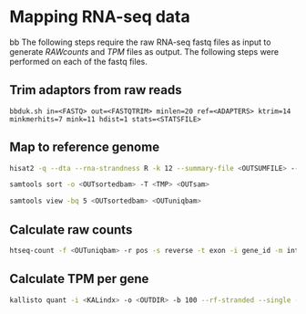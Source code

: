 # Mapping RNA-seq data
bb
The following steps require the raw RNA-seq fastq files as input to generate _RAWcounts_ and _TPM_
files as output.
The following steps were performed on each of the fastq files.

## Trim adaptors from raw reads

```
bbduk.sh in=<FASTQ> out=<FASTQTRIM> minlen=20 ref=<ADAPTERS> ktrim=14 minkmerhits=7 mink=11 hdist=1 stats=<STATSFILE>
```

## Map to reference genome

```bash
hisat2 -q --dta --rna-strandness R -k 12 --summary-file <OUTSUMFILE> --met-file <METFILE> --no-unal -x <INDEX> -U <FASTQTRIM> -S <OUTsam>

samtools sort -o <OUTsortedbam> -T <TMP> <OUTsam>

samtools view -bq 5 <OUTsortedbam> <OUTuniqbam>
```

## Calculate raw counts

```bash
htseq-count -f <OUTuniqbam> -r pos -s reverse -t exon -i gene_id -m intersection-nonempty $bam <GRCz11GTF> > <RAWcounts>
```

## Calculate TPM per gene

```bash
kallisto quant -i <KALindx> -o <OUTDIR> -b 100 --rf-stranded --single -l 290 -s 20 <FASTQTRIM>
```
